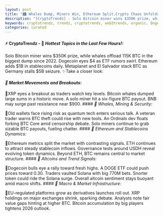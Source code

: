```yaml
---
layout: post
title: "🏙️ Whales Dump, Miners Win, Ethereum Split.Crypto Chaos Unfolds"
description: "[CryptoTrendz] - Solo Bitcoin miner wins $350K prize, while whales offload 115K BTC in the biggest dump since 2022. Dogecoin eyes $4 as ETF rumors swirl. Ethereum adds $1B in stablecoins daily. Metaplanet and El Salvador stack BTC as Germany stalls $5B seizure."
keywords: cryptotrendz, trendz, cryptotrends, web3trends, organic, Dogecoin, Miner, Analyst, Crypto, BTC, stablecoins, Bitcoin, market, XRP, DOGE, Quantum, Token
categories: curated
---
```


#### ⚡ CryptoTrendz - 📌 *Hottest Topics in the Last Few Hours!:*

Solo Bitcoin miner wins $350K prize, while whales offload 115K BTC in the biggest dump since 2022. Dogecoin eyes $4 as ETF rumors swirl. Ethereum adds $1B in stablecoins daily. Metaplanet and El Salvador stack BTC as Germany stalls $5B seizure. ✨Take a closer look:


#### *🔖 Market Movements and Breakouts:*  

🔹XRP eyes a breakout as traders watch key levels. Bitcoin whales dumped large sums in a historic move. A solo miner hit a six-figure BTC payout. BNB may surge past resistance near $900. #### *🔖 Whales, Mining & Security:*  

🔹Old wallets face rising risk as quantum tech enters serious talk. A veteran trader warns BTC theft could rise with new tools. An Ordinals dev floats forking BTC Core amid censorship debate. Solo miners continue to grab sizable BTC payouts, fueling chatter. #### *🔖 Ethereum and Stablecoins Dynamics:*  

🔹Ethereum metrics split the market with contrasting signals. ETH continues to attract steady stablecoin inflows. Governance tests around USDH reveal evolving token dynamics. Beyond ETH, BTC remains central to market structure. #### *🔖 Altcoins and Trend Signals:*  

🔹Dogecoin bulls eye a rally toward fresh highs. A DOGE ETF could push prices toward 0.30. Traders vaulted Solana with big 770M bets. Snorter token could ride the Solana surge. Overall altcoin sentiment stays buoyant amid macro shifts. #### *🔖 Macro & Market Infrastructure:*  

🔹EU-regulated platforms grow as derivatives launches roll out. XRP holdings on major exchanges shrink, sparking debate. Analysts note fair value gaps hinting at higher BTC. Bitcoin accumulation by big players tightens 2026 outlook.